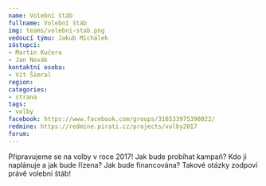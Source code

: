 ```yaml
---
name: Volební štáb
fullname: Volební štáb
img: teams/volebni-stab.png
vedoucí týmu: Jakub Michálek
zástupci:
- Martin Kučera
- Jan Novák
kontaktní osoba: 
- Vít Šimral
region:
categories: 
- strana
tags:
- volby
facebook: https://www.facebook.com/groups/316533975398022/
redmine: https://redmine.pirati.cz/projects/volby2017
forum:
---
```


Připravujeme se na volby v roce 2017! Jak bude probíhat kampaň? Kdo ji naplánuje a jak bude řízena? Jak bude financována? Takové otázky zodpoví právě volební štáb! 


